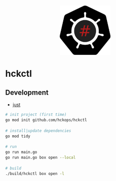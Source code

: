 <p align="center">
  <img width="160" src="docs/logo.svg" alt="logo">
</p>

# hckctl

## Development

* [just](https://github.com/casey/just)

```bash
# init project (first time)
go mod init github.com/hckops/hckctl

# install|update dependencies
go mod tidy

# run
go run main.go
go run main.go box open --local

# build
./build/hckctl box open -l
```
